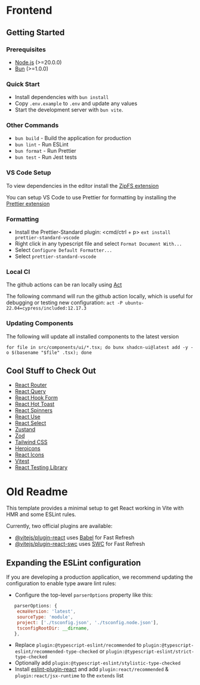# Frontend

## Getting Started

### Prerequisites

- [Node.js](https://nodejs.org/en/) (>=20.0.0)
- [Bun](https://bun.sh/) (>=1.0.0)

### Quick Start

- Install dependencies with `bun install`
- Copy `.env.example` to `.env` and update any values
- Start the development server with `bun vite`.

### Other Commands

- `bun build` - Build the application for production
- `bun lint` - Run ESLint
- `bun format` - Run Prettier
- `bun test` - Run Jest tests

### VS Code Setup

To view dependencies in the editor install the [ZipFS extension](https://marketplace.visualstudio.com/items?itemName=arcanis.vscode-zipfs)

You can setup VS Code to use Prettier for formatting by installing the [Prettier extension](https://marketplace.visualstudio.com/items?itemName=esbenp.prettier-vscode)

### Formatting

- Install the Prettier-Standard plugin: <cmd/ctrl + p> `ext install prettier-standard-vscode`
- Right click in any typescript file and select `Format Document With...`
- Select `Configure Default Formatter...`
- Select `prettier-standard-vscode`

### Local CI

The github actions can be ran locally using [Act](https://github.com/nektos/act)

The following command will run the github action locally, which is useful for debugging or testing new configuration: `act -P ubuntu-22.04=cypress/included:12.17.3`

### Updating Components

The following will update all installed components to the latest version

`for file in src/components/ui/*.tsx; do bunx shadcn-ui@latest add -y -o $(basename "$file" .tsx); done`

## Cool Stuff to Check Out

- [React Router](https://reactrouter.com/)
- [React Query](https://react-query.tanstack.com/)
- [React Hook Form](https://react-hook-form.com/)
- [React Hot Toast](https://react-hot-toast.com/)
- [React Spinners](https://www.davidhu.io/react-spinners/)
- [React Use](https://github.com/streamich/react-use)
- [React Select](https://react-select.com/home)
- [Zustand](https://github.com/pmndrs/zustand)
- [Zod](https://zod.dev)
- [Tailwind CSS](https://tailwindcss.com/)
- [Heroicons](https://heroicons.com/)
- [React Icons](https://react-icons.github.io/react-icons/)
- [Vitest](https://vitest.dev)
- [React Testing Library](https://testing-library.com/docs/react-testing-library/intro/)

# Old Readme

This template provides a minimal setup to get React working in Vite with HMR and some ESLint rules.

Currently, two official plugins are available:

- [@vitejs/plugin-react](https://github.com/vitejs/vite-plugin-react/blob/main/packages/plugin-react/README.md) uses [Babel](https://babeljs.io/) for Fast Refresh
- [@vitejs/plugin-react-swc](https://github.com/vitejs/vite-plugin-react-swc) uses [SWC](https://swc.rs/) for Fast Refresh

## Expanding the ESLint configuration

If you are developing a production application, we recommend updating the configuration to enable type aware lint rules:

- Configure the top-level `parserOptions` property like this:

```js
   parserOptions: {
    ecmaVersion: 'latest',
    sourceType: 'module',
    project: ['./tsconfig.json', './tsconfig.node.json'],
    tsconfigRootDir: __dirname,
   },
```

- Replace `plugin:@typescript-eslint/recommended` to `plugin:@typescript-eslint/recommended-type-checked` or `plugin:@typescript-eslint/strict-type-checked`
- Optionally add `plugin:@typescript-eslint/stylistic-type-checked`
- Install [eslint-plugin-react](https://github.com/jsx-eslint/eslint-plugin-react) and add `plugin:react/recommended` & `plugin:react/jsx-runtime` to the `extends` list
